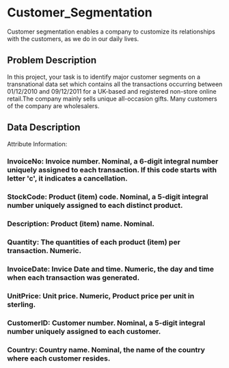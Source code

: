 # Customer_Segmentation
Customer segmentation enables a company to customize its relationships with the customers, as we do in our daily lives.

## Problem Description
In this project, your task is to identify major customer segments on a transnational data set which contains all the transactions occurring between 01/12/2010 and 09/12/2011 for a UK-based and registered non-store online retail.The company mainly sells unique all-occasion gifts. Many customers of the company are wholesalers.

## Data Description
Attribute Information:
### InvoiceNo: Invoice number. Nominal, a 6-digit integral number uniquely assigned to each transaction. If this code starts with letter 'c', it indicates a cancellation.
### StockCode: Product (item) code. Nominal, a 5-digit integral number uniquely assigned to each distinct product.
### Description: Product (item) name. Nominal.
### Quantity: The quantities of each product (item) per transaction. Numeric.
### InvoiceDate: Invice Date and time. Numeric, the day and time when each transaction was generated.
### UnitPrice: Unit price. Numeric, Product price per unit in sterling.
### CustomerID: Customer number. Nominal, a 5-digit integral number uniquely assigned to each customer.
### Country: Country name. Nominal, the name of the country where each customer resides.

